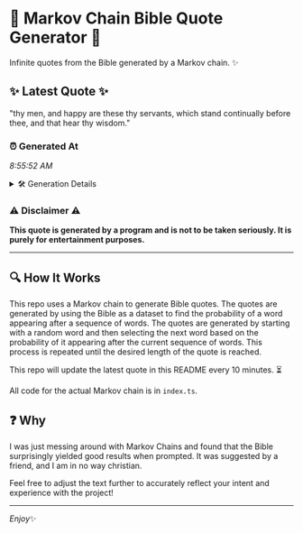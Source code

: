 # 📖 Markov Chain Bible Quote Generator 📖

Infinite quotes from the Bible generated by a Markov chain. ✨

## ✨ Latest Quote ✨
"thy men, and happy are these thy servants, which stand continually before thee, and that hear thy wisdom."

### ⏰ Generated At
*8:55:52 AM*

<details>
    <summary>🛠️ Generation Details</summary>
    <p>
        <strong>🌱 Seed:</strong> thy<br>
        <strong>🔄 Iterations:</strong> 17<br>
        <strong>📜 Context History:</strong><br>[ thy ]: men,<br>[ thy, men, ]: and<br>[ thy, men,, and ]: happy<br>[ thy, men,, and, happy ]: are<br>[ thy, men,, and, happy, are ]: these<br>[ thy, men,, and, happy, are, these ]: thy<br>[ men,, and, happy, are, these, thy ]: servants,<br>[ and, happy, are, these, thy, servants, ]: which<br>[ happy, are, these, thy, servants,, which ]: stand<br>[ are, these, thy, servants,, which, stand ]: continually<br>[ these, thy, servants,, which, stand, continually ]: before<br>[ thy, servants,, which, stand, continually, before ]: thee,<br>[ servants,, which, stand, continually, before, thee, ]: and<br>[ which, stand, continually, before, thee,, and ]: that<br>[ stand, continually, before, thee,, and, that ]: hear<br>[ continually, before, thee,, and, that, hear ]: thy<br>[ before, thee,, and, that, hear, thy ]: wisdom.<br>
    </p>
</details>

### ⚠️ Disclaimer ⚠️
**This quote is generated by a program and is not to be taken seriously. It is purely for entertainment purposes.**

---

## 🔍 How It Works

This repo uses a Markov chain to generate Bible quotes. The quotes are generated by using the Bible as a dataset to find the probability of a word appearing after a sequence of words. The quotes are generated by starting with a random word and then selecting the next word based on the probability of it appearing after the current sequence of words. This process is repeated until the desired length of the quote is reached.

This repo will update the latest quote in this README every 10 minutes. ⏳

All code for the actual Markov chain is in `index.ts`.

## ❓ Why

I was just messing around with Markov Chains and found that the Bible surprisingly yielded good results when prompted. 
It was suggested by a friend, and I am in no way christian.

Feel free to adjust the text further to accurately reflect your intent and experience with the project!

---

*Enjoy*✨
